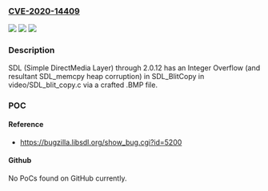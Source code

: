 ### [CVE-2020-14409](https://cve.mitre.org/cgi-bin/cvename.cgi?name=CVE-2020-14409)
![](https://img.shields.io/static/v1?label=Product&message=n%2Fa&color=blue)
![](https://img.shields.io/static/v1?label=Version&message=n%2Fa&color=blue)
![](https://img.shields.io/static/v1?label=Vulnerability&message=n%2Fa&color=brighgreen)

### Description

SDL (Simple DirectMedia Layer) through 2.0.12 has an Integer Overflow (and resultant SDL_memcpy heap corruption) in SDL_BlitCopy in video/SDL_blit_copy.c via a crafted .BMP file.

### POC

#### Reference
- https://bugzilla.libsdl.org/show_bug.cgi?id=5200

#### Github
No PoCs found on GitHub currently.

